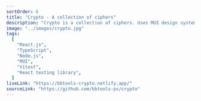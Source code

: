 ```yaml
---
sortOrder: 6
title: "Crypto - A collection of ciphers"
description: "Crypto is a collection of ciphers. Uses MUI design system and modern JavaScript syntax."
image: "../images/crypto.jpg"
tags:
  [
    "React.js",
    "TypeScript",
    "Node.js",
    "MUI",
    "Vitest",
    "React testing library",
  ]
liveLink: "https://bbtools-crypto.netlify.app/"
sourceLink: "https://github.com/bbtools-ps/crypto"
---
```


